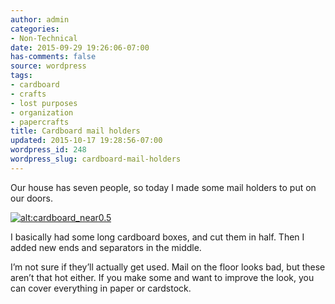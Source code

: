 ```yaml
---
author: admin
categories:
- Non-Technical
date: 2015-09-29 19:26:06-07:00
has-comments: false
source: wordpress
tags:
- cardboard
- crafts
- lost purposes
- organization
- papercrafts
title: Cardboard mail holders
updated: 2015-10-17 19:28:56-07:00
wordpress_id: 248
wordpress_slug: cardboard-mail-holders
---
```

Our house has seven people, so today I made some mail holders to put on our doors.

[![alt:cardboard_near0.5](../wp-content/uploads/2015/09/cardboard_near0.5-1024x768.jpg)](../wp-content/uploads/2015/09/cardboard_near0.5.jpg)

I basically had some long cardboard boxes, and cut them in half. Then I added new ends and separators in the middle.

I’m not sure if they’ll actually get used. Mail on the floor looks bad, but these aren’t that hot either. If you make some and want to improve the look, you can cover everything in paper or cardstock.
